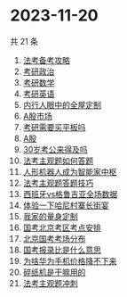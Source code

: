 # 2023-11-20

共 21 条

<!-- BEGIN -->
<!-- 最后更新时间 Mon Nov 20 2023 23:08:32 GMT+0800 (China Standard Time) -->

1. [法考备考攻略](https://www.zhihu.com/search?q=法考备考攻略)
1. [考研政治](https://www.zhihu.com/search?q=考研政治)
1. [考研数学](https://www.zhihu.com/search?q=考研数学)
1. [考研英语](https://www.zhihu.com/search?q=考研英语)
1. [内行人眼中的全屋定制](https://www.zhihu.com/search?q=内行人眼中的全屋定制)
1. [A股市场](https://www.zhihu.com/search?q=A股市场)
1. [考研需要买平板吗](https://www.zhihu.com/search?q=考研需要买平板吗)
1. [A股](https://www.zhihu.com/search?q=A股)
1. [30岁考公来得及吗](https://www.zhihu.com/search?q=30岁考公来得及吗)
1. [法考主观题如何答题](https://www.zhihu.com/search?q=法考主观题如何答题)
1. [人形机器人成为智能家中枢](https://www.zhihu.com/search?q=人形机器人成为智能家中枢)
1. [法考主观题答题技巧](https://www.zhihu.com/search?q=法考主观题答题技巧)
1. [西班牙vs格鲁吉亚全场数据](https://www.zhihu.com/search?q=西班牙vs格鲁吉亚全场数据)
1. [体验一下哈尼村寨长街宴](https://www.zhihu.com/search?q=体验一下哈尼村寨长街宴)
1. [我家的量身定制](https://www.zhihu.com/search?q=我家的量身定制)
1. [国考北京考区考点安排](https://www.zhihu.com/search?q=国考北京考区考点安排)
1. [北京国考考场分布](https://www.zhihu.com/search?q=北京国考考场分布)
1. [国考报录比是什么意思](https://www.zhihu.com/search?q=国考报录比是什么意思)
1. [为啥华为手机价格降不下来](https://www.zhihu.com/search?q=为啥华为手机价格降不下来)
1. [碎纸机是干嘛用的](https://www.zhihu.com/search?q=碎纸机是干嘛用的)
1. [法考主观题冲刺](https://www.zhihu.com/search?q=法考主观题冲刺)

<!-- END -->
